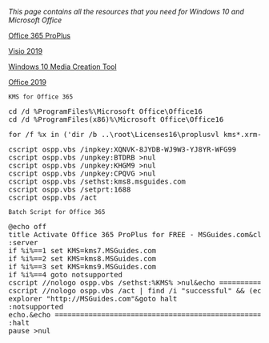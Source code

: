 *This page contains all the resources that you need for Windows 10 and Microsoft Office*

[Office 365 ProPlus](http://officecdn.microsoft.com/db/492350F6-3A01-4F97-B9C0-C7C6DDF67D60/media/en-US/O365ProPlusRetail.img)

[Visio 2019](https://officecdn.microsoft.com/pr/492350f6-3a01-4f97-b9c0-c7c6ddf67d60/media/en-us/VisioPro2019Retail.img)

[Windows 10 Media Creation Tool](https://go.microsoft.com/fwlink/?LinkId=691209)

[Office 2019](https://archive.org/download/OfficeProPlus2019Retail/OfficeProPlus2019Retail.iso)


<code>KMS for Office 365</code>
<pre>cd /d %ProgramFiles%\Microsoft Office\Office16
cd /d %ProgramFiles(x86)%\Microsoft Office\Office16</pre>

<pre>for /f %x in ('dir /b ..\root\Licenses16\proplusvl_kms*.xrm-ms') do cscript ospp.vbs /inslic:"..\root\Licenses16\%x"</pre>

<pre>cscript ospp.vbs /inpkey:XQNVK-8JYDB-WJ9W3-YJ8YR-WFG99
cscript ospp.vbs /unpkey:BTDRB >nul
cscript ospp.vbs /unpkey:KHGM9 >nul
cscript ospp.vbs /unpkey:CPQVG >nul
cscript ospp.vbs /sethst:kms8.msguides.com
cscript ospp.vbs /setprt:1688
cscript ospp.vbs /act</pre>


<code>Batch Script for Office 365</code>
<pre>@echo off
title Activate Office 365 ProPlus for FREE - MSGuides.com&cls&echo ============================================================================&echo #Project: Activating Microsoft software products for FREE without software&echo ============================================================================&echo.&echo #Supported products: Office 365 ProPlus (x86-x64)&echo.&echo.&(if exist "%ProgramFiles%\Microsoft Office\Office16\ospp.vbs" cd /d "%ProgramFiles%\Microsoft Office\Office16")&(if exist "%ProgramFiles(x86)%\Microsoft Office\Office16\ospp.vbs" cd /d "%ProgramFiles(x86)%\Microsoft Office\Office16")&(for /f %%x in ('dir /b ..\root\Licenses16\proplusvl_kms*.xrm-ms') do cscript ospp.vbs /inslic:"..\root\Licenses16\%%x" >nul)&(for /f %%x in ('dir /b ..\root\Licenses16\proplusvl_mak*.xrm-ms') do cscript ospp.vbs /inslic:"..\root\Licenses16\%%x" >nul)&echo.&echo ============================================================================&echo Activating your Office...&cscript //nologo slmgr.vbs /ckms >nul&cscript //nologo ospp.vbs /setprt:1688 >nul&cscript //nologo ospp.vbs /unpkey:WFG99 >nul&cscript //nologo ospp.vbs /unpkey:DRTFM >nul&cscript //nologo ospp.vbs /unpkey:BTDRB >nul&cscript //nologo ospp.vbs /inpkey:XQNVK-8JYDB-WJ9W3-YJ8YR-WFG99 >nul&set i=1
:server
if %i%==1 set KMS=kms7.MSGuides.com
if %i%==2 set KMS=kms8.MSGuides.com
if %i%==3 set KMS=kms9.MSGuides.com
if %i%==4 goto notsupported
cscript //nologo ospp.vbs /sethst:%KMS% >nul&echo ============================================================================&echo.&echo.
cscript //nologo ospp.vbs /act | find /i "successful" && (echo.&echo ============================================================================&echo.&echo #My official blog: MSGuides.com&echo.&echo #How it works: bit.ly/kms-server&echo.&echo #Please feel free to contact me at msguides.com@gmail.com if you have any questions or concerns.&echo.&echo #Please consider supporting this project: donate.msguides.com&echo #Your support is helping me keep my servers running everyday!&echo.&echo ============================================================================&choice /n /c YN /m "Would you like to visit my blog [Y,N]?" & if errorlevel 2 exit) || (echo The connection to my KMS server failed! Trying to connect to another one... & echo Please wait... & echo. & echo. & set /a i+=1 & goto server)
explorer "http://MSGuides.com"&goto halt
:notsupported
echo.&echo ============================================================================&echo Sorry! Your version is not supported.&echo Please try installing the latest version here: bit.ly/odt2k16
:halt
pause >nul</pre>


